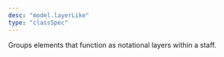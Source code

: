 ```yaml
---
desc: "model.layerLike"
type: "classSpec"
---
```


Groups elements that function as notational layers within a staff.